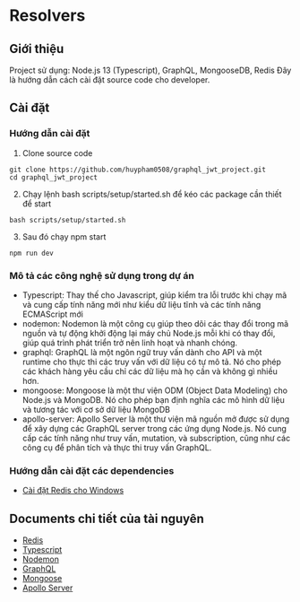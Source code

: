 # Resolvers

## Giới thiệu
Project sử dụng: Node.js 13 (Typescript), GraphQL, MongooseDB, Redis 
Đây là hướng dẫn cách cài đặt source code cho developer.
## Cài đặt
### Hướng dẫn cài đặt

1. Clone source code

```
git clone https://github.com/huypham0508/graphql_jwt_project.git
cd graphql_jwt_project
```

2. Chạy lệnh bash scripts/setup/started.sh để kéo các package cần thiết để start

```shell
bash scripts/setup/started.sh
```

3. Sau đó chạy npm start

```shell
npm run dev
```

### Mô tả các công nghệ sử dụng trong dự án
- Typescript: Thay thế cho Javascript, giúp kiểm tra lỗi trước khi chạy mã và cung cấp tính năng mới như kiểu dữ liệu tĩnh và các tính năng ECMAScript mới
- nodemon: Nodemon là một công cụ giúp theo dõi các thay đổi trong mã nguồn và tự động khởi động lại máy chủ Node.js mỗi khi có thay đổi, giúp quá trình phát triển trở nên linh hoạt và nhanh chóng.
- graphql: GraphQL là một ngôn ngữ truy vấn dành cho API và một runtime cho thực thi các truy vấn với dữ liệu có tự mô tả. Nó cho phép các khách hàng yêu cầu chỉ các dữ liệu mà họ cần và không gì nhiều hơn.
- mongoose: Mongoose là một thư viện ODM (Object Data Modeling) cho Node.js và MongoDB. Nó cho phép bạn định nghĩa các mô hình dữ liệu và tương tác với cơ sở dữ liệu MongoDB
- apollo-server: Apollo Server là một thư viện mã nguồn mở được sử dụng để xây dựng các GraphQL server trong các ứng dụng Node.js. Nó cung cấp các tính năng như truy vấn, mutation, và subscription, cũng như các công cụ để phân tích và thực thi truy vấn GraphQL.

### Hướng dẫn cài đặt các dependencies
- [Cài đặt Redis cho Windows](redis.md)

## Documents chi tiết của tài nguyên
- [Redis](https://redis.io/docs/latest/operate/)
- [Typescript](https://www.typescriptlang.org/docs/)
- [Nodemon](https://github.com/remy/nodemon#nodemon)
- [GraphQL](https://graphql.org/learn/)
- [Mongoose](https://mongoosejs.com/docs/api/document.html)
- [Apollo Server](https://www.apollographql.com/docs/apollo-server)
